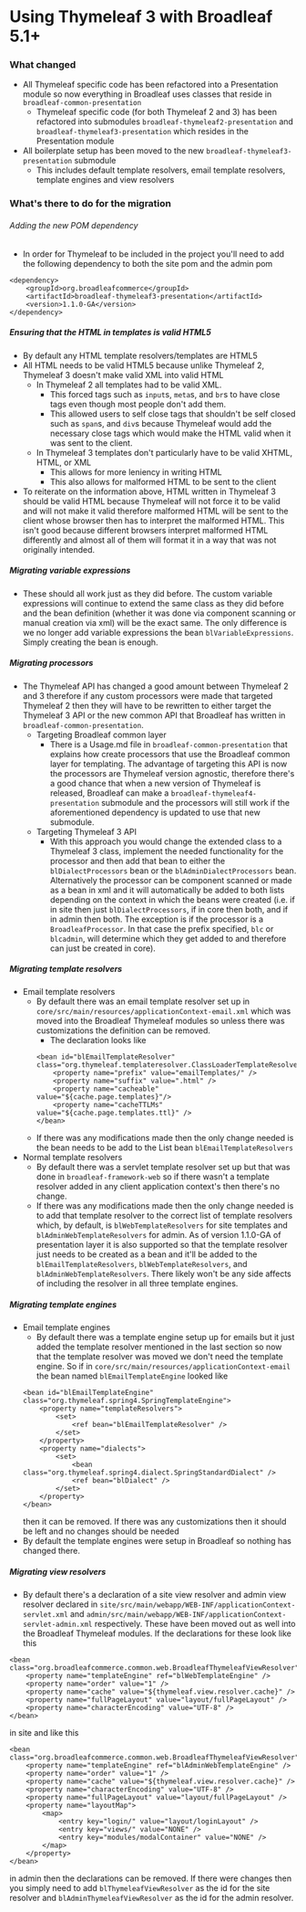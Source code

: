 # Using Thymeleaf 3 with Broadleaf 5.1+

### What changed
- All Thymeleaf specific code has been refactored into a Presentation module so now everything in Broadleaf uses classes that reside in `broadleaf-common-presentation`
  - Thymeleaf specific code (for both Thymeleaf 2 and 3) has been refactored into submodules `broadleaf-thymeleaf2-presentation` and `broadleaf-thymeleaf3-presentation` which resides in the Presentation module
- All boilerplate setup has been moved to the new `broadleaf-thymeleaf3-presentation` submodule
  - This includes default template resolvers, email template resolvers, template engines and view resolvers

### What's there to do for the migration

###### Adding the new POM dependency
- In order for Thymeleaf to be included in the project you'll need to add the following dependency to both the site pom and the admin pom
```
<dependency>
    <groupId>org.broadleafcommerce</groupId>
    <artifactId>broadleaf-thymeleaf3-presentation</artifactId>
    <version>1.1.0-GA</version>
</dependency>
```

##### Ensuring that the HTML in templates is valid HTML5
- By default any HTML template resolvers/templates are HTML5
- All HTML needs to be valid HTML5 because unlike Thymeleaf 2, Thymeleaf 3 doesn't make valid XML into valid HTML
  - In Thymeleaf 2 all templates had to be valid XML.
    - This forced tags such as `input`s, `meta`s, and `br`s to have close tags even though most people don't add them.
    - This allowed users to self close tags that shouldn't be self closed such as `span`s, and `div`s because Thymeleaf would add the necessary close tags which would make the HTML valid when it was sent to the client.
  - In Thymeleaf 3 templates don't particularly have to be valid XHTML, HTML, or XML
    - This allows for more leniency in writing HTML
    - This also allows for malformed HTML to be sent to the client
- To reiterate on the information above, HTML written in Thymeleaf 3 should be valid HTML because Thymeleaf will not force it to be valid and will not make it valid therefore malformed HTML will be sent to the client whose browser then has to interpret the malformed HTML. This isn't good because different browsers interpret malformed HTML differently and almost all of them will format it in a way that was not originally intended.

##### Migrating variable expressions
- These should all work just as they did before. The custom variable expressions will continue to extend the same class as they did before and the bean definition (whether it was done via component scanning or manual creation via xml) will be the exact same. The only difference is we no longer add variable expressions the bean `blVariableExpressions`. Simply creating the bean is enough.

##### Migrating processors
- The Thymeleaf API has changed a good amount between Thymeleaf 2 and 3 therefore if any custom processors were made that targeted Thymeleaf 2 then they will have to be rewritten to either target the Thymeleaf 3 API or the new common API that Broadleaf has written in `broadleaf-common-presentation`.
  - Targeting Broadleaf common layer
    - There is a Usage.md file in `broadleaf-common-presentation` that explains how create processors that use the Broadleaf common layer for templating. The advantage of targeting this API is now the processors are Thymeleaf version agnostic, therefore there's a good chance that when a new version of Thymeleaf is released, Broadleaf can make a `broadleaf-thymeleaf4-presentation` submodule and the processors will still work if the aforementioned dependency is updated to use that new submodule.
  - Targeting Thymeleaf 3 API
    - With this approach you would change the extended class to a Thymeleaf 3 class, implement the needed functionality for the processor and then add that bean to either the `blDialectProcessors` bean or the `blAdminDialectProcessors` bean. Alternatively the processor can be component scanned or made as a bean in xml and it will automatically be added to both lists depending on the context in which the beans were created (i.e. if in site then just `blDialectProcessors`, if in core then both, and if in admin then both. The exception is if the processor is a `BroadleafProcessor`. In that case the prefix specified, `blc` or `blcadmin`, will determine which they get added to and therefore can just be created in core).


##### Migrating template resolvers
- Email template resolvers
  - By default there was an email template resolver set up in `core/src/main/resources/applicationContext-email.xml` which was moved into the Broadleaf Thymeleaf modules so unless there was customizations the definition can be removed.
    - The declaration looks like
    ```
    <bean id="blEmailTemplateResolver" class="org.thymeleaf.templateresolver.ClassLoaderTemplateResolver">
        <property name="prefix" value="emailTemplates/" />
        <property name="suffix" value=".html" />
        <property name="cacheable" value="${cache.page.templates}"/>
        <property name="cacheTTLMs" value="${cache.page.templates.ttl}" />
    </bean>
    ```
  - If there was any modifications made then the only change needed is the bean needs to be add to the List bean `blEmailTemplateResolvers`
- Normal template resolvers
  - By default there was a servlet template resolver set up but that was done in `broadleaf-framework-web` so if there wasn't a template resolver added in any client application context's then there's no change.
  - If there was any modifications made then the only change needed is to add that template resolver to the correct list of template resolvers which, by default, is `blWebTemplateResolvers` for site templates and `blAdminWebTemplateResolvers` for admin. As of version 1.1.0-GA of presentation layer it is also supported so that the template resolver just needs to be created as a bean and it'll be added to the `blEmailTemplateResolvers`, `blWebTemplateResolvers`, and `blAdminWebTemplateResolvers`. There likely won't be any side affects of including the resolver in all three template engines.

##### Migrating template engines
- Email template engines
  - By default there was a template engine setup up for emails but it just added the template resolver mentioned in the last section so now that the template resolver was moved we don't need the template engine. So if in `core/src/main/resources/applicationContext-email` the bean named `blEmailTemplateEngine` looked like
  ```
  <bean id="blEmailTemplateEngine" class="org.thymeleaf.spring4.SpringTemplateEngine">
      <property name="templateResolvers">
          <set>
              <ref bean="blEmailTemplateResolver" />
          </set>
      </property>
      <property name="dialects">
          <set>
              <bean class="org.thymeleaf.spring4.dialect.SpringStandardDialect" />
              <ref bean="blDialect" />
          </set>
      </property>
  </bean>
  ```
  then it can be removed. If there was any customizations then it should be left and no changes should be needed
- By default the template engines were setup in Broadleaf so nothing has changed there.

##### Migrating view resolvers
- By default there's a declaration of a site view resolver and admin view resolver declared in `site/src/main/webapp/WEB-INF/applicationContext-servlet.xml` and `admin/src/main/webapp/WEB-INF/applicationContext-servlet-admin.xml` respectively. These have been moved out as well into the Broadleaf Thymeleaf modules. If the declarations for these look like this
```
<bean class="org.broadleafcommerce.common.web.BroadleafThymeleafViewResolver">
    <property name="templateEngine" ref="blWebTemplateEngine" />
    <property name="order" value="1" />
    <property name="cache" value="${thymeleaf.view.resolver.cache}" />
    <property name="fullPageLayout" value="layout/fullPageLayout" />
    <property name="characterEncoding" value="UTF-8" />
</bean>
```
in site and like this
```
<bean class="org.broadleafcommerce.common.web.BroadleafThymeleafViewResolver">
    <property name="templateEngine" ref="blAdminWebTemplateEngine" />
    <property name="order" value="1" />
    <property name="cache" value="${thymeleaf.view.resolver.cache}" />
    <property name="characterEncoding" value="UTF-8" />
    <property name="fullPageLayout" value="layout/fullPageLayout" />
    <property name="layoutMap">
        <map>
            <entry key="login/" value="layout/loginLayout" />
            <entry key="views/" value="NONE" />
            <entry key="modules/modalContainer" value="NONE" />
        </map>
    </property>
</bean>
```
in admin then the declarations can be removed. If there were changes then you simply need to add `blThymeleafViewResolver` as the id for the site resolver and `blAdminThymeleafViewResolver` as the id for the admin resolver.
